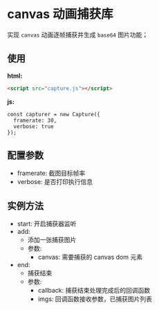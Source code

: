 # canvas 动画捕获库

实现 `canvas` 动画逐帧捕获并生成 `base64` 图片功能；


## 使用

**html:**

```html
<script src="capture.js"></script>
```

**js:**

```
const capturer = new Capture({
  framerate: 30,
  verbose: true
});
```

## 配置参数

- framerate: 截图目标帧率
- verbose: 是否打印执行信息

## 实例方法

- start: 开启捕获器监听
- add: 
  - 添加一张捕获图片
  - 参数:
    - canvas: 需要捕获的 canvas dom 元素
- end:
  - 捕获结束
  - 参数:
    - callback: 捕获结束处理完成后的回调函数
    - imgs: 回调函数接收参数，已捕获图片列表